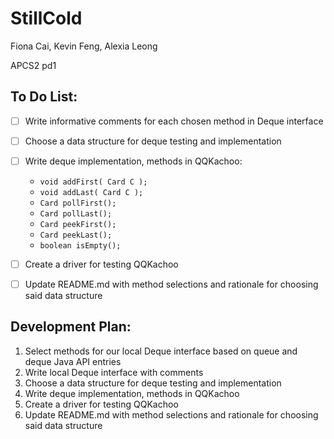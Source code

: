 # StillCold
Fiona Cai, Kevin Feng, Alexia Leong

APCS2 pd1

## To Do List:
- [ ] Write informative comments for each chosen method in Deque interface
- [ ] Choose a data structure for deque testing and implementation
- [ ] Write deque implementation, methods in QQKachoo:
     - ```void addFirst( Card C ); ```
     - ```void addLast( Card C ); ```
     - ```Card pollFirst(); ```
     - ```Card pollLast(); ```
     - ```Card peekFirst(); ```
     - ```Card peekLast(); ```
     - ```boolean isEmpty(); ```

- [ ] Create a driver for testing QQKachoo
- [ ] Update README.md with method selections and rationale for choosing said data structure

## Development Plan:
1. Select methods for our local Deque interface based on queue and deque Java API entries
2. Write local Deque interface with comments
3. Choose a data structure for deque testing and implementation
4. Write deque implementation, methods in QQKachoo
5. Create a driver for testing QQKachoo
6. Update README.md with method selections and rationale for choosing said data structure
